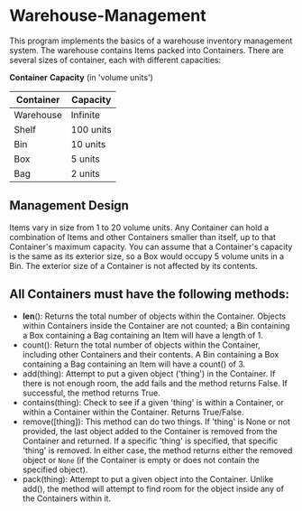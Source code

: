 # Warehouse-Management
This program implements the basics of a warehouse inventory management system. The warehouse contains Items packed into
Containers. There are several sizes of container, each with different capacities:

**Container**  **Capacity** (in 'volume units')

| Container |  Capacity |
|---|---|
| Warehouse |  Infinite |
|  Shelf  |  100 units |
|   Bin | 10 units  |
|  Box  |  5 units |
|   Bag   |  2 units |
## Management Design
Items vary in size from 1 to 20 volume units. Any Container can hold a combination of Items and other Containers smaller than itself, up to that Container's maximum capacity. You can assume that a Container's
capacity is the same as its exterior size, so a Box would occupy 5
volume units in a Bin. The exterior size of a Container is not affected
by its contents.

## All Containers must have the following methods:
  - __len__(): Returns the total number of objects within the
    Container. Objects within Containers inside the Container are not
    counted; a Bin containing a Box containing a Bag containing an Item
    will have a length of 1.
  - count(): Return the total number of objects within the Container,
    including other Containers and their contents. A Bin containing a
    Box containing a Bag containing an Item will have a count() of 3.
  - add(thing): Attempt to put a given object ('thing') in the
    Container. If there is not enough room, the add fails and the method
    returns False. If successful, the method returns True.
  - contains(thing): Check to see if a given 'thing' is within a
    Container, or within a Container within the Container. Returns
    True/False.
  - remove([thing]): This method can do two things. If 'thing' is
    None or not provided, the last object added to the Container is
    removed from the Container and returned. If a specific 'thing' is
    specified, that specific 'thing' is removed. In either case, the
    method returns either the removed object or `None` (if the
    Container is empty or does not contain the specified object).
  - pack(thing): Attempt to put a given object into the Container.
    Unlike add(), the method will attempt to find room for the object
    inside any of the Containers within it.
